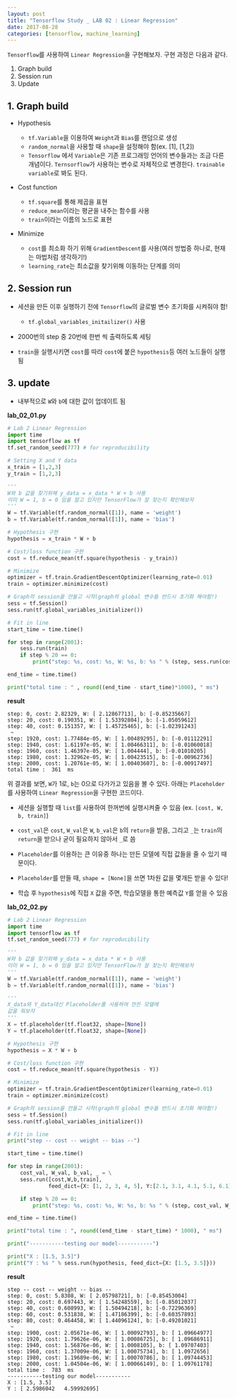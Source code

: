 ```yaml
---
layout: post
title: "Tensorflow Study _ LAB 02 : Linear Regression"
date: 2017-08-28
categories: [tensorflow, machine_learning]
---
```


`Tensorflow`를 사용하여 `Linear Regression`을 구현해보자. 구현 과정은 다음과 같다.

1. Graph build
2. Session run
3. Update  


## 1. Graph build

- Hypothesis
  - `tf.Variable`을 이용하여 `Weight`과 `Bias`를 랜덤으로 생성
  - `random_normal`을 사용할 때 `shape`을 설정해야 함(ex. [1], [1,2])
  - `Tensorflow` 에서 `Variable`은 기존 프로그래밍 언어의 변수들과는 조금 다른
  개념이다. `Ternsorflow`가 사용하는 변수로 자체적으로 변경한다.
  `trainable variable`로 봐도 된다.

- Cost function
  - `tf.square`를 통해 제곱을 표현
  - `reduce_mean`이라는 평균을 내주는 함수를 사용
  - `train`이라는 이름의 노드로 표현

- Minimize
  - `cost`를 최소화 하기 위해 `GradientDescent`를 사용(여러 방법중 하나로, 현재는 마법처럼 생각하기!)
  - `learning_rate`는 최소값을 찾기위해 이동하는 단계를 의미


## 2. Session run

- 세션을 만든 이후 실행하기 전에 `Tensorflow`의 글로벌 변수 초기화를 시켜줘야 함!
  - `tf.global_variables_initailizer()` 사용

- 2000번의 step 중 20번에 한번 씩 출력하도록 세팅
- `train`을 실행시키면 `cost`를 따라 `cost`에 붙은 `hypothesis`등 여러 노드들이 실행됨

## 3. update

- 내부적으로 `W`와 `b`에 대한 값이 업데이트 됨



**lab_02_01.py**

```python
# Lab 2 Linear Regression
import time
import tensorflow as tf
tf.set_random_seed(777) # for reproducibility

# Setting X and Y data
x_train = [1,2,3]
y_train = [1,2,3]

'''
W와 b 값을 찾기위해 y_data = x_data * W + b 사용
이미 W = 1, b = 0 임을 알고 있지만 TensorFlow가 잘 찾는지 확인해보자
'''
W = tf.Variable(tf.random_normal([1]), name = 'weight')
b = tf.Variable(tf.random_normal([1]), name = 'bias')

# Hypothesis 구현
hypothesis = x_train * W + b

# Cost/loss function 구현
cost = tf.reduce_mean(tf.square(hypothesis - y_train))

# Minimize
optimizer = tf.train.GradientDescentOptimizer(learning_rate=0.01)
train = optimizer.minimize(cost)

# Graph의 session을 만들고 시작(graph의 global 변수들 반드시 초기화 해야함!)
sess = tf.Session()
sess.run(tf.global_variables_initializer())

# Fit in line
start_time = time.time()

for step in range(2001):
    sess.run(train)
    if step % 20 == 0:
        print("step: %s, cost: %s, W: %s, b: %s " % (step, sess.run(cost), sess.run(W), sess.run(b)))

end_time = time.time()

print("total time : " , round((end_time - start_time)*1000), " ms")
```


**result**

```
step: 0, cost: 2.82329, W: [ 2.12867713], b: [-0.85235667]
step: 20, cost: 0.190351, W: [ 1.53392804], b: [-1.05059612]
step: 40, cost: 0.151357, W: [ 1.45725465], b: [-1.02391243]
 ~
step: 1920, cost: 1.77484e-05, W: [ 1.00489295], b: [-0.01112291]
step: 1940, cost: 1.61197e-05, W: [ 1.00466311], b: [-0.01060018]
step: 1960, cost: 1.46397e-05, W: [ 1.004444], b: [-0.01010205]
step: 1980, cost: 1.32962e-05, W: [ 1.00423515], b: [-0.00962736]
step: 2000, cost: 1.20761e-05, W: [ 1.00403607], b: [-0.00917497]
total time :  361  ms

```


위 결과를 보면, `W`가 1로, `b`는 0으로 다가가고 있음을 볼 수 있다. 아래는
`Placeholder`를 사용하여 `Linear Regression`을 구현한 코드이다.

- 세션을 실행할 때 `list`를 사용하여 한꺼번에 실행시켜줄 수 있음
(ex. `[cost, W, b, train]`)

-  `cost_val`은 `cost`, `W_val`은 `W`, `b_val`은 `b`의 `return`을 받음, 그리고
`_`는 `train`의 `return`을 받으나 굳이 필요하지 않아서 `_`로 씀

- `Placeholder`를 이용하는 큰 이유중 하나는 만든 모델에 직접 값들을 줄 수 있기 때문이다.

- `Placeholder`를 만들 때, `shape = [None]`을 쓰면 1차원 값을 몇개든 받을 수 있다!

- 학습 후 `hypothesis`에 직접 `X` 값을 주면, 학습모델을 통한 예측값 `Y`를 얻을 수 있음


**lab_02_02.py**

```python
# Lab 2 Linear Regression
import time
import tensorflow as tf
tf.set_random_seed(777) # for reproducibility

'''
W와 b 값을 찾기위해 y_data = x_data * W + b 사용
이미 W = 1, b = 0 임을 알고 있지만 TensorFlow가 잘 찾는지 확인해보자
'''
W = tf.Variable(tf.random_normal([1]), name = 'weight')
b = tf.Variable(tf.random_normal([1]), name = 'bias')

'''
X_data와 Y_data대신 Placeholder를 사용하여 만든 모델에
값을 줘보자
'''
X = tf.placeholder(tf.float32, shape=[None])
Y = tf.placeholder(tf.float32, shape=[None])

# Hypothesis 구현
hypothesis = X * W + b

# Cost/loss function 구현
cost = tf.reduce_mean(tf.square(hypothesis - Y))

# Minimize
optimizer = tf.train.GradientDescentOptimizer(learning_rate=0.01)
train = optimizer.minimize(cost)

# Graph의 session을 만들고 시작(graph의 global 변수들 반드시 초기화 해야함!)
sess = tf.Session()
sess.run(tf.global_variables_initializer())

# Fit in line
print("step -- cost -- weight -- bias --")

start_time = time.time()

for step in range(2001):
    cost_val, W_val, b_val, _ = \
    sess.run([cost,W,b,train],
             feed_dict={X: [1, 2, 3, 4, 5], Y:[2.1, 3.1, 4.1, 5.1, 6.1]})

    if step % 20 == 0:
        print("step: %s, cost: %s, W: %s, b: %s " % (step, cost_val, W_val, b_val))

end_time = time.time()

print("total time : ", round((end_time - start_time) * 1000), " ms")

print("-----------testing our model-----------")

print("X : [1.5, 3.5]")
print("Y : %s " % sess.run(hypothesis, feed_dict={X: [1.5, 3.5]}))
```


**result**

```
step -- cost -- weight -- bias --
step: 0, cost: 5.8308, W: [ 2.05798721], b: [-0.85453004]
step: 20, cost: 0.697443, W: [ 1.54248559], b: [-0.85012037]
step: 40, cost: 0.608993, W: [ 1.50494218], b: [-0.72296369]
step: 60, cost: 0.531838, W: [ 1.47186399], b: [-0.60357893]
step: 80, cost: 0.464458, W: [ 1.44096124], b: [-0.49201021]
 ~
step: 1900, cost: 2.05671e-06, W: [ 1.00092793], b: [ 1.09664977]
step: 1920, cost: 1.79626e-06, W: [ 1.00086725], b: [ 1.09686911]
step: 1940, cost: 1.56876e-06, W: [ 1.0008105], b: [ 1.09707403]
step: 1960, cost: 1.37009e-06, W: [ 1.00075734], b: [ 1.0972656]
step: 1980, cost: 1.19689e-06, W: [ 1.00070786], b: [ 1.09744453]
step: 2000, cost: 1.04504e-06, W: [ 1.00066149], b: [ 1.09761178]
total time :  783  ms
-----------testing our model-----------
X : [1.5, 3.5]
Y : [ 2.5986042   4.59992695]
```
